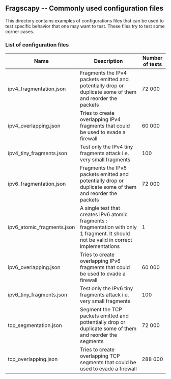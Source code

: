 ## Fragscapy -- Commonly used configuration files

This directory contains examples of configurations files that can be used to
test specific behavior that one may want to test. These files try to test some
corner cases.

### List of configuration files

| Name | Description | Number of tests |
| ---- | ----------- | --------------- |
| ipv4_fragmentation.json | Fragments the IPv4 packets emitted and potentially drop or duplicate some of them and reorder the packets | 72 000 |
| ipv4_overlapping.json | Tries to create overlapping IPv4 fragments that could be used to evade a firewall |60 000 |
| ipv4_tiny_fragments.json | Test only the IPv4 tiny fragments attack i.e. very small fragments | 100 |
| ipv6_fragmentation.json | Fragments the IPv6 packets emitted and potentially drop or duplicate some of them and reorder the packets | 72 000 |
| ipv6_atomic_fragments.json | A single test that creates IPv6 atomic fragments : fragmentation with only 1 fragment. It should not be valid in correct implementations | 1 |
| ipv6_overlapping.json | Tries to create overlapping IPv6 fragments that could be used to evade a firewall |60 000 |
| ipv6_tiny_fragments.json | Test only the IPv6 tiny fragments attack i.e. very small fragments | 100 |
| tcp_segmentation.json | Segment the TCP packets emitted and pottentially drop or duplicate some of them and reorder the segments | 72 000 |
| tcp_overlapping.json | Tries to create overlapping TCP segments that could be used to evade a firewall | 288 000 |
